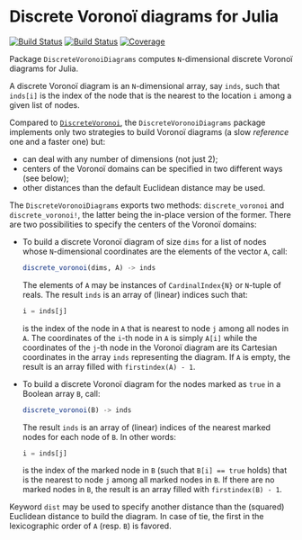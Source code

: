 # Discrete Voronoï diagrams for Julia

[![Build Status](https://github.com/emmt/DiscreteVoronoiDiagrams.jl/actions/workflows/CI.yml/badge.svg?branch=main)](https://github.com/emmt/DiscreteVoronoiDiagrams.jl/actions/workflows/CI.yml?query=branch%3Amain) [![Build Status](https://ci.appveyor.com/api/projects/status/github/emmt/DiscreteVoronoiDiagrams.jl?svg=true)](https://ci.appveyor.com/project/emmt/DiscreteVoronoiDiagrams-jl) [![Coverage](https://codecov.io/gh/emmt/DiscreteVoronoiDiagrams.jl/branch/main/graph/badge.svg)](https://codecov.io/gh/emmt/DiscreteVoronoiDiagrams.jl)

Package `DiscreteVoronoiDiagrams` computes `N`-dimensional discrete Voronoï
diagrams for Julia.

A discrete Voronoï diagram is an `N`-dimensional array, say `inds`, such that
`inds[i]` is the index of the node that is the nearest to the location `i`
among a given list of nodes.

Compared to
[`DiscreteVoronoi`](https://github.com/jacobusmmsmit/DiscreteVoronoi.jl), the
`DiscreteVoronoiDiagrams` package implements only two strategies to build
Voronoï diagrams (a slow *reference* one and a faster one) but:

- can deal with any number of dimensions (not just 2);
- centers of the Voronoï domains can be specified in two different ways (see
  below);
- other distances than the default Euclidean distance may be used.

The `DiscreteVoronoiDiagrams` exports two methods: `discrete_voronoi` and
`discrete_voronoi!`, the latter being the in-place version of the former. There
are two possibilities to specify the centers of the Voronoï domains:

- To build a discrete Voronoï diagram of size `dims` for a list of nodes whose
  `N`-dimensional coordinates are the elements of the vector `A`, call:

  ``` julia
  discrete_voronoi(dims, A) -> inds
  ```

  The elements of `A` may be instances of `CardinalIndex{N}` or `N`-tuple of
  reals. The result `inds` is an array of (linear) indices such that:

  ``` julia
  i = inds[j]
  ```

  is the index of the node in `A` that is nearest to node `j` among all nodes
  in `A`. The coordinates of the `i`-th node in `A` is simply `A[i]` while the
  coordinates of the `j`-th node in the Voronoï diagram are its Cartesian
  coordinates in the array `inds` representing the diagram. If `A` is empty,
  the result is an array filled with `firstindex(A) - 1`.

- To build a discrete Voronoï diagram for the nodes marked as `true` in a
  Boolean array `B`, call:

  ``` julia
  discrete_voronoi(B) -> inds
  ```

  The result `inds` is an array of (linear) indices of the nearest marked nodes
  for each node of `B`. In other words:

  ``` julia
  i = inds[j]
  ```

  is the index of the marked node in `B` (such that `B[i] == true` holds) that
  is the nearest to node `j` among all marked nodes in `B`. If there are no
  marked nodes in `B`, the result is an array filled with `firstindex(B) - 1`.

Keyword `dist` may be used to specify another distance than the (squared)
Euclidean distance to build the diagram. In case of tie, the first in the
lexicographic order of `A` (resp. `B`) is favored.
